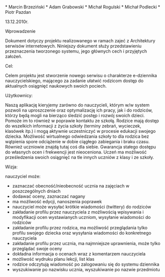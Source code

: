 ﻿﻿    
	* Marcin Brzeziński
    * Adam Grabowski
    * Michał Rogulski
	* Michał Podlecki
	* Piotr Pazdan

13.12.2010r.

Wprowadzenie

Dokument dotyczy projektu realizowanego w ramach zajeć z Architektury serwisów internetowych. 
Niniejszy dokument służy przedstawieniu przeznaczenia tworzonego systemu, jego głównych cech i przyjętych założeń.


Cel:

Celem projektu jest stworzenie nowego serwisu o charakterze e-dziennika nauczycielskiego, mającego za zadanie ułatwić 
rodzicom dostęp do aktualnych osiągnięć naukowych swoich pociech.


Użytkownicy:

Naszą aplikację kieryjemy zarówno do nauczycieli, którym w/w system pozwoli na uproszczenie oraz optymalizację ich pracy, jak i do rodziców, 
którzy będą mogli na bierząco śledzić postęp i rozwój swoich dzieci. Pomoże im to również w poprawie kontaktu ze szkołą. 
Rodzice mają dostęp do wszelkich informacji z życia szkoły (terminy zebrań, wycieczek, klasówek itp.) i mogą aktywnie uczestniczyć 
w procesie edukacji swojego dziecka. Możliwość wirtualnego odwiedzania szkoły to dla rodzica bez wątpienia spore odciążenie w dobie ciągłego 
zabiegania i braku czasu. Również uczniowie znajdą tutaj coś dla siebie. Gwarancja stałego dostępu do własnych ocen i frekwencji jest nieoceniona. 
Uczeń ma możliwość prześledzenia swoich osiągnięć na tle innych uczniów z klasy i ze szkoły.


Wizja:

nauczyciel może: 

* zaznaczać obecność/nieobecność ucznia na zajęciach w poszczególnych dniach
* dodawać oceny, zaznaczać nagany 
* ma możliwość edycji, nanoszenia poprawek
* nauczyciel może wysyłać krótkie wiadomości (twittery) do rodziców
* zakładanie profilu przez nauczyciela z możliwością wpisywania i modyfikacji ocen wystawianych uczniom, wysyłanie wiadomości do rodziców
* zakładanie profilu przez rodzica, ma możliwość przeglądania tylko profilu swojego dziecka oraz wysyłania wiadomości do konkretnego nauczyciela
* zakładanie profilu przez ucznia, ma najmniejsze uprawnienia, może tylko przeglądać swoje oceny
* dokładna informacja o ocenach wraz z komentarzem nauczyciela
* możliwość wydruku planu lekcji, list klas
* rodzice odczytują wiadomość po zalogowaniu się do systemu dziennika
* wyszukiwanie po nazwisku ucznia, wyszukiwanie po nazwie przedmiotu